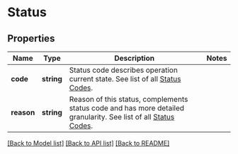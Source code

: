 # Status

## Properties
Name | Type | Description | Notes
------------ | ------------- | ------------- | -------------
**code** | **string** | Status code describes operation current state. See list of all [Status Codes](https://www.optile.io/opg#285186). | 
**reason** | **string** | Reason of this status, complements status code and has more detailed granularity. See list of all [Status Codes](https://www.optile.io/opg#285186). | 

[[Back to Model list]](../README.md#documentation-for-models) [[Back to API list]](../README.md#documentation-for-api-endpoints) [[Back to README]](../README.md)


